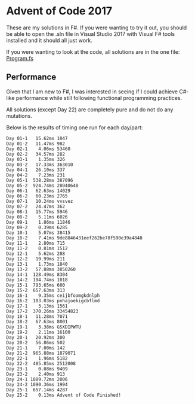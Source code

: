 # Advent of Code 2017

These are my solutions in F#. If you were wanting to try it out, you should be able to open the .sln file in Visual Studio 2017 with Visual F# tools installed and it should all just work.

If you were wanting to look at the code, all solutions are in the one file: [Program.fs](Program.fs)

## Performance

Given that I am new to F#, I was interested in seeing if I could achieve C#-like performance while still following functional programming practices.

All solutions (except Day 22) are completely pure and do not do any mutations.

Below is the results of timing one run for each day/part:

	Day 01-1   15.62ms 1047
	Day 01-2   11.47ms 982
	Day 02-1    4.06ms 53460
	Day 02-2   34.57ms 282
	Day 03-1    1.35ms 326
	Day 03-2   17.33ms 363010
	Day 04-1   26.10ms 337
	Day 04-2    7.23ms 231
	Day 05-1  538.28ms 387096
	Day 05-2  924.74ms 28040648
	Day 06-1   62.63ms 14029
	Day 06-2   60.23ms 2765
	Day 07-1   10.24ms vvsvez
	Day 07-2   24.47ms 362
	Day 08-1   15.77ms 5946
	Day 08-2    5.11ms 6026
	Day 09-1    1.86ms 11846
	Day 09-2    0.39ms 6285
	Day 10-1    5.07ms 38415
	Day 10-2    7.41ms 9de8846431eef262be78f590e39a4848
	Day 11-1    2.80ms 715
	Day 11-2    0.81ms 1512
	Day 12-1    5.62ms 288
	Day 12-2   19.99ms 211
	Day 13-1    1.73ms 1840
	Day 13-2   57.88ms 3850260
	Day 14-1  128.49ms 8304
	Day 14-2  194.74ms 1018
	Day 15-1  793.65ms 600
	Day 15-2  657.63ms 313
	Day 16-1    9.35ms ceijbfoamgkdnlph
	Day 16-2  103.03ms pnhajoekigcbflmd
	Day 17-1    3.13ms 1561
	Day 17-2  370.26ms 33454823
	Day 18-1   11.28ms 7071
	Day 18-2   67.63ms 8001
	Day 19-1    3.38ms GSXDIPWTU
	Day 19-2    2.11ms 16100
	Day 20-1   20.92ms 300
	Day 20-2   56.86ms 502
	Day 21-1    7.00ms 142
	Day 21-2  965.88ms 1879071
	Day 22-1    1.96ms 5182
	Day 22-2  485.85ms 2512008
	Day 23-1    0.08ms 9409
	Day 23-2    2.40ms 913
	Day 24-1 1089.72ms 2006
	Day 24-2 1090.36ms 1994
	Day 25-1  657.14ms 4287
	Day 25-2    0.13ms Advent of Code Finished!